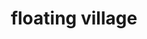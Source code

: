 ---
title: floating village
category: blog
lat: 13.25767
lng: 103.82361
image: https://s3-us-west-2.amazonaws.com/travels2013/2014-01-17 23:28:19 PST.jpg
observation: 20140117232819PST
---